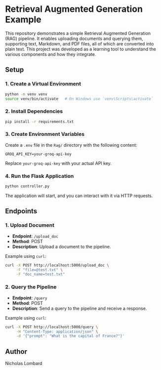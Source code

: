 # Retrieval Augmented Generation Example

This repository demonstrates a simple Retrieval Augmented Generation (RAG) pipeline. It enables uploading documents and querying them, supporting text, Markdown, and PDF files, all of which are converted into plain text. This project was developed as a learning tool to understand the various components and how they integrate.

## Setup

### 1. Create a Virtual Environment
```bash
python -m venv venv
source venv/bin/activate   # On Windows use `venv\Scripts\activate`
```

### 2. Install Dependencies
```bash
pip install -r requirements.txt
```

### 3. Create Environment Variables
Create a `.env` file in the `Rag/` directory with the following content:
```env
GROQ_API_KEY=your-groq-api-key
```
Replace `your-groq-api-key` with your actual API key.

### 4. Run the Flask Application
```bash
python controller.py
```

The application will start, and you can interact with it via HTTP requests.

## Endpoints

### 1. Upload Document
- **Endpoint**: `/upload_doc`
- **Method**: POST
- **Description**: Upload a document to the pipeline.

Example using `curl`:
```bash
curl -X POST http://localhost:5000/upload_doc \
     -F "file=@test.txt" \
     -F "doc_name=test.txt"
```

### 2. Query the Pipeline
- **Endpoint**: `/query`
- **Method**: POST
- **Description**: Send a query to the pipeline and receive a response.

Example using `curl`:
```bash
curl -X POST http://localhost:5000/query \
     -H "Content-Type: application/json" \
     -d '{"prompt": "What is the capital of France?"}'
```

## Author

Nicholas Lombard
